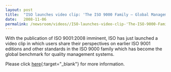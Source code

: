 ```yaml
---
layout: post
title:  "ISO launches video clip: 'The ISO 9000 Family – Global Management Standards'"
date:   2008-11-06
permalink: /newsroom/videos//ISO-launches-video-clip-'The-ISO-9000-Family-–-Global-Management-Standards'
---
```


With the publication of ISO 9001:2008 imminent, ISO has just launched a video clip in which users share their perspectives on earlier ISO 9001 editions and other standards in the ISO 9000 family which has become the global benchmark for quality management systems.

Please click [here](http://www.iso.org/iso/pressrelease.htm?refid=Ref1174){:target="_blank"} for more information.
